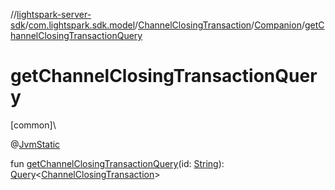 //[lightspark-server-sdk](../../../../index.md)/[com.lightspark.sdk.model](../../index.md)/[ChannelClosingTransaction](../index.md)/[Companion](index.md)/[getChannelClosingTransactionQuery](get-channel-closing-transaction-query.md)

# getChannelClosingTransactionQuery

[common]\

@[JvmStatic](https://kotlinlang.org/api/latest/jvm/stdlib/kotlin.jvm/-jvm-static/index.html)

fun [getChannelClosingTransactionQuery](get-channel-closing-transaction-query.md)(id: [String](https://kotlinlang.org/api/latest/jvm/stdlib/kotlin/-string/index.html)): [Query](../../../com.lightspark.sdk.requester/-query/index.md)&lt;[ChannelClosingTransaction](../index.md)&gt;
